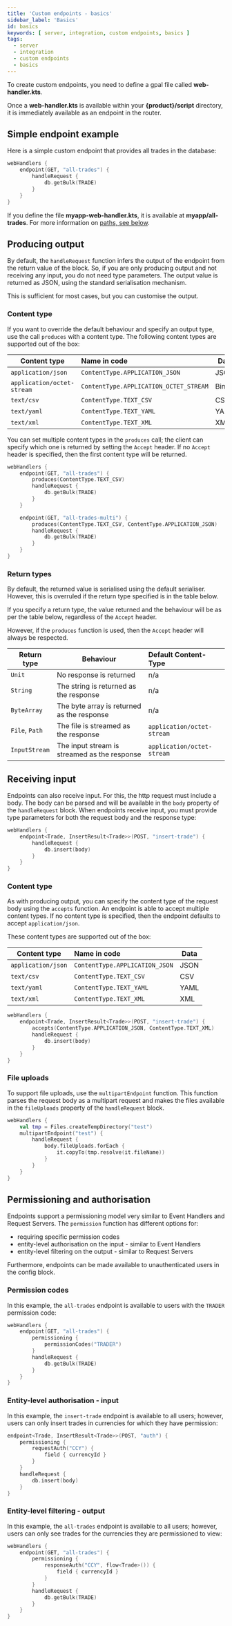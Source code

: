 ```yaml
---
title: 'Custom endpoints - basics'
sidebar_label: 'Basics'
id: basics
keywords: [ server, integration, custom endpoints, basics ]
tags:
  - server
  - integration
  - custom endpoints
  - basics
---
```


To create custom endpoints, you need to define a gpal file called **web-handler.kts**.

Once a **web-handler.kts** is available within your **{product}/script** directory, it is immediately available as an endpoint in the router.

## Simple endpoint example

Here is a simple custom endpoint that provides all trades in the database:

```kotlin
webHandlers {
    endpoint(GET, "all-trades") {
        handleRequest {
            db.getBulk(TRADE)
        }
    }
}
```

If you define the file **myapp-web-handler.kts**, it is available at **myapp/all-trades**. For more information on [paths, see below](#paths).

## Producing output

By default, the `handleRequest` function infers the output of the endpoint from the return value of the block. So, if you are only producing output and not receiving any input, you do not need type parameters. The output value is returned as JSON, using the standard serialisation mechanism. 

This is sufficient for most cases, but you can customise the output.

### Content type

If you want to override the default behaviour and specify an output type, use the call `produces` with a content type. The following content types are supported out of the box:

| Content type               | Name in code                           | Data   |
|----------------------------|:---------------------------------------|--------|
| `application/json`         | `ContentType.APPLICATION_JSON`         | JSON   |
| `application/octet-stream` | `ContentType.APPLICATION_OCTET_STREAM` | Binary |
| `text/csv`                 | `ContentType.TEXT_CSV`                 | CSV    |
| `text/yaml`                | `ContentType.TEXT_YAML`                | YAML   |
| `text/xml`                 | `ContentType.TEXT_XML`                 | XML    |

You can set multiple content types in the `produces` call; the client can specify which one is returned by setting the `Accept` header. If no `Accept` header is specified, then the first content type will be returned. 

```kotlin
webHandlers {
    endpoint(GET, "all-trades") {
        produces(ContentType.TEXT_CSV)
        handleRequest {
            db.getBulk(TRADE)
        }
    }

    endpoint(GET, "all-trades-multi") {
        produces(ContentType.TEXT_CSV, ContentType.APPLICATION_JSON)
        handleRequest {
            db.getBulk(TRADE)
        }
    }
}
```

### Return types

By default, the returned value is serialised using the default serialiser. However, this is overruled if the return type specified is in the table below. 

If you specify a return type, the value returned and the behaviour will be as per the table below, regardless of the `Accept` header. 

However, if the `produces` function is used, then the `Accept` header will always be respected. 

| Return type    | Behaviour                                    | Default Content-Type       |
|----------------|----------------------------------------------|:---------------------------|
| `Unit`         | No response is returned                      | n/a                        |
| `String`       | The string is returned as the response       | n/a                        |
| `ByteArray`    | The byte array is returned as the response   | n/a                        |
| `File`, `Path` | The file is streamed as the response         | `application/octet-stream` |
| `InputStream`  | The input stream is streamed as the response | `application/octet-stream` |

## Receiving input

Endpoints can also receive input. For this, the http request must include a body. The body can be parsed and will be available in the `body` property of the `handleRequest` block. When endpoints receive input, you must provide type parameters for both the request body and the response type:

```kotlin
webHandlers {
    endpoint<Trade, InsertResult<Trade>>(POST, "insert-trade") {
        handleRequest {
            db.insert(body)
        }
    }
}
```

### Content type

As with producing output, you can specify the content type of the request body using the `accepts` function. An endpoint is able to accept multiple content types. If no content type is specified, then the endpoint defaults to accept `application/json`. 

These content types are supported out of the box:

| Content type               | Name in code                           | Data   |
|----------------------------|:---------------------------------------|--------|
| `application/json`         | `ContentType.APPLICATION_JSON`         | JSON   |
| `text/csv`                 | `ContentType.TEXT_CSV`                 | CSV    |
| `text/yaml`                | `ContentType.TEXT_YAML`                | YAML   |
| `text/xml`                 | `ContentType.TEXT_XML`                 | XML    |


```kotlin
webHandlers {
    endpoint<Trade, InsertResult<Trade>>(POST, "insert-trade") {
        accepts(ContentType.APPLICATION_JSON, ContentType.TEXT_XML)
        handleRequest {
            db.insert(body)
        }
    }
}
```

### File uploads

To support file uploads, use the `multipartEndpoint` function. This function parses the request body as a multipart request and makes the files available in the `fileUploads` property of the `handleRequest` block.

```kotlin
webHandlers {
    val tmp = Files.createTempDirectory("test")
    multipartEndpoint("test") {
        handleRequest {
            body.fileUploads.forEach {
                it.copyTo(tmp.resolve(it.fileName))
            }
        }
    }
}
```

## Permissioning and authorisation

Endpoints support a permissioning model very similar to Event Handlers and Request Servers. The `permission` function has different options for: 
* requiring specific permission codes
* entity-level authorisation on the input - similar to Event Handlers
* entity-level filtering on the output - similar to Request Servers

Furthermore, endpoints can be made available to unauthenticated users in the config block.

### Permission codes

In this example, the `all-trades` endpoint is available to users with the `TRADER` permission code:

```kotlin
webHandlers {
    endpoint(GET, "all-trades") {
        permissioning {
            permissionCodes("TRADER")
        }
        handleRequest {
            db.getBulk(TRADE)
        }
    }
}
```

### Entity-level authorisation - input 

In this example, the `insert-trade` endpoint is available to all users; however, users can only insert trades in currencies for which they have permission:

```kotlin 
endpoint<Trade, InsertResult<Trade>>(POST, "auth") {
    permissioning {
        requestAuth("CCY") {
            field { currencyId }
        }
    }
    handleRequest {
        db.insert(body)
    }
}
```

### Entity-level filtering - output

In this example, the `all-trades` endpoint is available to all users; however, users can only see trades for the currencies they are permissioned to view:

```kotlin
webHandlers {
    endpoint(GET, "all-trades") {
        permissioning {
            responseAuth("CCY", flow<Trade>()) {
                field { currencyId }
            }
        }
        handleRequest {
            db.getBulk(TRADE)
        }
    }
}
```
